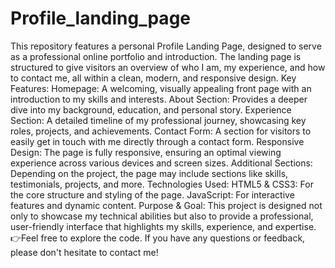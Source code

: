 # Profile_landing_page
This repository features a personal Profile Landing Page, designed to serve as a professional online portfolio and introduction. The landing page is structured to give visitors an overview of who I am, my experience, and how to contact me, all within a clean, modern, and responsive design.
Key Features:
Homepage: A welcoming, visually appealing front page with an introduction to my skills and interests.
About Section: Provides a deeper dive into my background, education, and personal story.
Experience Section: A detailed timeline of my professional journey, showcasing key roles, projects, and achievements.
Contact Form: A section for visitors to easily get in touch with me directly through a contact form.
Responsive Design: The page is fully responsive, ensuring an optimal viewing experience across various devices and screen sizes.
Additional Sections: Depending on the project, the page may include sections like skills, testimonials, projects, and more.
Technologies Used:
HTML5 & CSS3: For the core structure and styling of the page.
JavaScript: For interactive features and dynamic content.
Purpose & Goal:
This project is designed not only to showcase my technical abilities but also to provide a professional, user-friendly interface that highlights my skills, experience, and expertise. 
👉Feel free to explore the code. If you have any questions or feedback, please don't hesitate to contact me!
